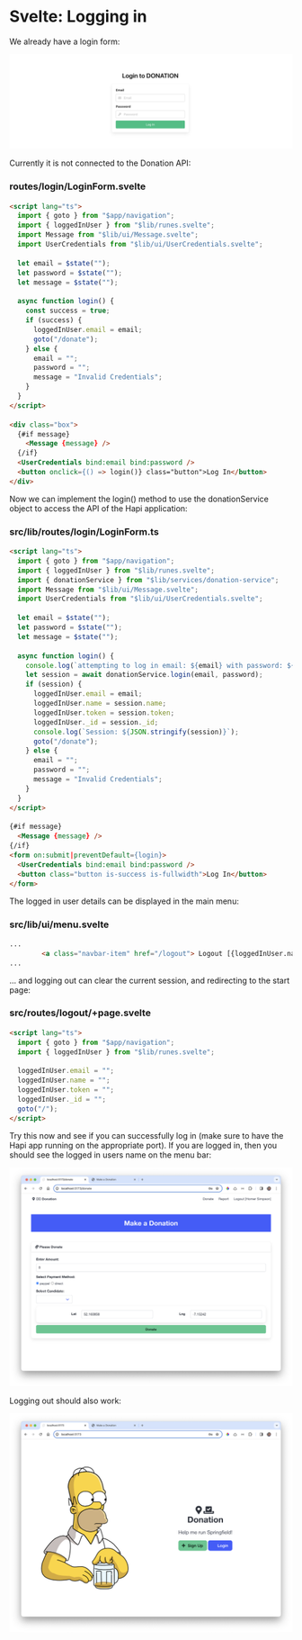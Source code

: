 # Svelte: Logging in

We already have a login form:

![](img/07.png)

Currently it is not connected to the Donation API:

### routes/login/LoginForm.svelte

~~~html
<script lang="ts">
  import { goto } from "$app/navigation";
  import { loggedInUser } from "$lib/runes.svelte";
  import Message from "$lib/ui/Message.svelte";
  import UserCredentials from "$lib/ui/UserCredentials.svelte";

  let email = $state("");
  let password = $state("");
  let message = $state("");

  async function login() {
    const success = true;
    if (success) {
      loggedInUser.email = email;
      goto("/donate");
    } else {
      email = "";
      password = "";
      message = "Invalid Credentials";
    }
  }
</script>

<div class="box">
  {#if message}
    <Message {message} />
  {/if}
  <UserCredentials bind:email bind:password />
  <button onclick={() => login()} class="button">Log In</button>
</div>
~~~

Now we can implement the login() method to use the donationService object to access the API of the Hapi application:

### src/lib/routes/login/LoginForm.ts

~~~html
<script lang="ts">
  import { goto } from "$app/navigation";
  import { loggedInUser } from "$lib/runes.svelte";
  import { donationService } from "$lib/services/donation-service";
  import Message from "$lib/ui/Message.svelte";
  import UserCredentials from "$lib/ui/UserCredentials.svelte";

  let email = $state("");
  let password = $state("");
  let message = $state("");

  async function login() {
    console.log(`attempting to log in email: ${email} with password: ${password}`);
    let session = await donationService.login(email, password);
    if (session) {
      loggedInUser.email = email;
      loggedInUser.name = session.name;
      loggedInUser.token = session.token;
      loggedInUser._id = session._id;
      console.log(`Session: ${JSON.stringify(session)}`);
      goto("/donate");
    } else {
      email = "";
      password = "";
      message = "Invalid Credentials";
    }
  }
</script>

{#if message}
  <Message {message} />
{/if}
<form on:submit|preventDefault={login}>
  <UserCredentials bind:email bind:password />
  <button class="button is-success is-fullwidth">Log In</button>
</form>
~~~

The logged in user details can be displayed in the main menu:

### src/lib/ui/menu.svelte

~~~html
...
        <a class="navbar-item" href="/logout"> Logout [{loggedInUser.name}]</a>
...
~~~

... and logging out can clear the current session, and redirecting to the start page:

### src/routes/logout/+page.svelte

~~~html
<script lang="ts">
  import { goto } from "$app/navigation";
  import { loggedInUser } from "$lib/runes.svelte";

  loggedInUser.email = "";
  loggedInUser.name = "";
  loggedInUser.token = "";
  loggedInUser._id = "";
  goto("/");
</script>
~~~

Try this now and see if you can successfully log in (make sure to have the Hapi app running on the appropriate port). If you are logged in, then you should see the logged in users name on the menu bar:

![](img/11.png)

Logging out should also work:

![](img/12.png)
